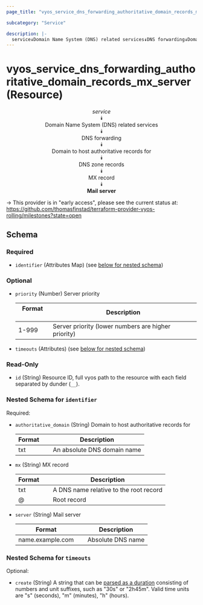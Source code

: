 ```yaml
---
page_title: "vyos_service_dns_forwarding_authoritative_domain_records_mx_server Resource - vyos"

subcategory: "Service"

description: |- 
  service⯯Domain Name System (DNS) related services⯯DNS forwarding⯯Domain to host authoritative records for⯯DNS zone records⯯MX record⯯Mail server
---
```


# vyos_service_dns_forwarding_authoritative_domain_records_mx_server (Resource)
<center>

*service*  
⯯  
Domain Name System (DNS) related services  
⯯  
DNS forwarding  
⯯  
Domain to host authoritative records for  
⯯  
DNS zone records  
⯯  
MX record  
⯯  
**Mail server**


</center>

-> This provider is in "early access", please see the current status at: https://github.com/thomasfinstad/terraform-provider-vyos-rolling/milestones?state=open

## Schema

### Required

- `identifier` (Attributes Map) (see [below for nested schema](#nestedatt--identifier))

### Optional

- `priority` (Number) Server priority

    |Format  &emsp;|Description                                          |
    |----------|-------------------------------------------------------|
    |1-999   &emsp;|Server priority (lower numbers are higher priority)  |
- `timeouts` (Attributes) (see [below for nested schema](#nestedatt--timeouts))

### Read-Only

- `id` (String) Resource ID, full vyos path to the resource with each field separated by dunder (`__`).

<a id="nestedatt--identifier"></a>
### Nested Schema for `identifier`

Required:

- `authoritative_domain` (String) Domain to host authoritative records for

    |Format  &emsp;|Description                  |
    |----------|-------------------------------|
    |txt     &emsp;|An absolute DNS domain name  |
- `mx` (String) MX record

    |Format  &emsp;|Description                             |
    |----------|------------------------------------------|
    |txt     &emsp;|A DNS name relative to the root record  |
    |@       &emsp;|Root record                             |
- `server` (String) Mail server

    |Format            &emsp;|Description        |
    |--------------------|---------------------|
    |name.example.com  &emsp;|Absolute DNS name  |


<a id="nestedatt--timeouts"></a>
### Nested Schema for `timeouts`

Optional:

- `create` (String) A string that can be [parsed as a duration](https://pkg.go.dev/time#ParseDuration) consisting of numbers and unit suffixes, such as &#34;30s&#34; or &#34;2h45m&#34;. Valid time units are &#34;s&#34; (seconds), &#34;m&#34; (minutes), &#34;h&#34; (hours).  
